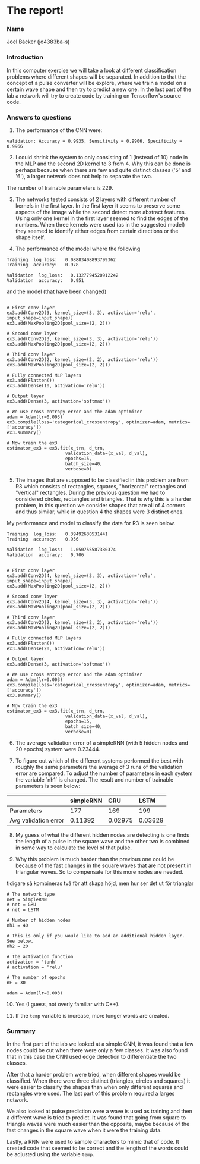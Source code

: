 # The report!

### Name
Joel Bäcker (jo4383ba-s)

### Introduction

In this computer exercise we will take a look at different classification problems where different shapes will be separated. In addition to that the concept of a pulse converter will be explore, where we train a model on a certain wave shape and then try to predict a new one. In the last part of the lab a network will try to create code by training on Tensorflow's source code.

### Answers to questions

1. The performance of the CNN were:

```
validation: Accuracy = 0.9935, Sensitivity = 0.9906, Specificity = 0.9966
```

2. I could shrink the system to only consisting of 1 (instead of 10) node in the MLP and the second 2D kernel to 3 from 4. Why this can be done is perhaps because when there are few and quite distinct classes ('5' and '6'), a larger network does not help to separate the two.

The number of trainable parameters is 229.

3. The networks tested consists of 2 layers with different number of kernels in the first layer. In the first layer it seems to preserve some aspects of the image while the second detect more abstract features. Using only one kernel in the first layer seemed to find the edges of the numbers. When three kernels were used (as in the suggested model) they seemed to identify either edges from certain directions or the shape itself.

4. The performance of the model where the following

```
Training  log_loss:   0.08883408893799362
Training  accuracy:   0.978

Validation  log_loss:   0.1327794520912242
Validation  accuracy:   0.951
```

and the model (that have been changed)

```

# First conv layer
ex3.add(Conv2D(3, kernel_size=(3, 3), activation='relu', input_shape=input_shape))
ex3.add(MaxPooling2D(pool_size=(2, 2)))

# Second conv layer
ex3.add(Conv2D(3, kernel_size=(3, 3), activation='relu'))
ex3.add(MaxPooling2D(pool_size=(2, 2)))

# Third conv layer
ex3.add(Conv2D(2, kernel_size=(2, 2), activation='relu'))
ex3.add(MaxPooling2D(pool_size=(2, 2)))

# Fully connected MLP layers
ex3.add(Flatten())
ex3.add(Dense(10, activation='relu'))

# Output layer
ex3.add(Dense(3, activation='softmax'))

# We use cross entropy error and the adam optimizer
adam = Adam(lr=0.003)
ex3.compile(loss='categorical_crossentropy', optimizer=adam, metrics=['accuracy'])
ex3.summary()

# Now train the ex3
estimator_ex3 = ex3.fit(x_trn, d_trn,
                      validation_data=(x_val, d_val),
                      epochs=15,
                      batch_size=40,
                      verbose=0)
```

5. The images that are supposed to be classified in this problem are from R3 which consists of rectangles, squares, "horizontal" rectangles and "vertical" rectangles. During the previous question we had to considered circles, rectangles and triangles. That is why this is a harder problem, in this question we consider shapes that are all of 4 corners and thus similar, while in question 4 the shapes were 3 distinct ones.

 My performance and model to classify the data for R3 is seen below.

```
Training  log_loss:   0.39492630531441
Training  accuracy:   0.956

Validation  log_loss:   1.050755587380374
Validation  accuracy:   0.706
```

```

# First conv layer
ex3.add(Conv2D(4, kernel_size=(3, 3), activation='relu', input_shape=input_shape))
ex3.add(MaxPooling2D(pool_size=(2, 2)))

# Second conv layer
ex3.add(Conv2D(4, kernel_size=(3, 3), activation='relu'))
ex3.add(MaxPooling2D(pool_size=(2, 2)))

# Third conv layer
ex3.add(Conv2D(2, kernel_size=(2, 2), activation='relu'))
ex3.add(MaxPooling2D(pool_size=(2, 2)))

# Fully connected MLP layers
ex3.add(Flatten())
ex3.add(Dense(20, activation='relu'))

# Output layer
ex3.add(Dense(3, activation='softmax'))

# We use cross entropy error and the adam optimizer
adam = Adam(lr=0.003)
ex3.compile(loss='categorical_crossentropy', optimizer=adam, metrics=['accuracy'])
ex3.summary()

# Now train the ex3
estimator_ex3 = ex3.fit(x_trn, d_trn,
                      validation_data=(x_val, d_val),
                      epochs=15,
                      batch_size=40,
                      verbose=0)
```

6. The average validation error of a simpleRNN (with 5 hidden nodes and 20 epochs) system were 0.23444.

7. To figure out which of the different systems performed the best with roughly the same parameters the average of 3 runs of the validation error are compared. To adjust the number of parameters in each system the variable ´nh1´ is changed. The result and number of trainable parameters is seen below:

|                      | simpleRNN | GRU     | LSTM    |
| :------------------- | :-------- | :------ | :------ |
| Parameters           | 177       | 169     | 199     |
| Avg validation error | 0.11392   | 0.02975 | 0.03629 |

8. My guess of what the different hidden nodes are detecting is one finds the length of a pulse in the square wave and the other two is combined in some way to calculate the level of that pulse.

9. Why this problem is much harder than the previous one could be because of the fast changes in the square waves that are not present in triangular waves. So to compensate for this more nodes are needed.

tidigare så kombineras två för att skapa höjd, men hur ser det ut för trianglar

```
# The network type
net = SimpleRNN
# net = GRU
# net = LSTM

# Number of hidden nodes
nh1 = 40

# This is only if you would like to add an additional hidden layer. See below.
nh2 = 20

# The activation function
activation = 'tanh'
# activation = 'relu'

# The number of epochs
nE = 30

adam = Adam(lr=0.003)
```

10. Yes (I guess, not overly familiar with C++).

11. If the `temp` variable is increase, more longer words are created.

### Summary

In the first part of the lab we looked at a simple CNN, it was found that a few nodes could be cut when there were only a few classes. It was also found that in this case the CNN used edge detection to differentiate the two classes.

After that a harder problem were tried, when different shapes would be classified. When there were three distinct (triangles, circles and squares) it were easier to classify the shapes than when only different squares and rectangles were used. The last part of this problem required a larges network.

We also looked at pulse prediction were a wave is used as training and then a different wave is tried to predict. It was found that going from square to triangle waves were much easier than the opposite, maybe because of the fast changes in the square wave when it were the training data.

Lastly, a RNN were used to sample characters to mimic that of code. It created code that seemed to be correct and the length of the words could be adjusted using the variable `temp`.
